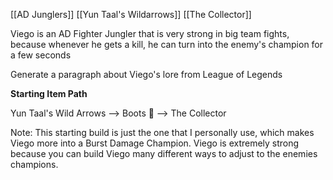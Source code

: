 [[AD Junglers]]  [[Yun Taal's Wildarrows]]  [[The Collector]]

Viego is an AD Fighter Jungler that is very strong in big team fights, because whenever he gets a kill, he can turn into the enemy's champion for a few seconds

Generate a paragraph about Viego's lore from League of Legends

**Starting Item Path**

Yun Taal's Wild Arrows --> Boots 👢 --> The Collector

Note: This starting build is just the one that I personally use, which makes Viego more into a Burst Damage Champion. Viego is extremely strong because you can build Viego many different ways to adjust to the enemies champions.